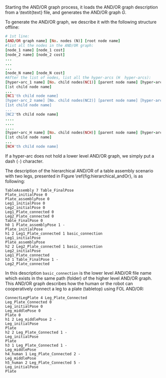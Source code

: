 Starting the AND/OR graph process, it loads the AND/OR graph description from a \textit{text} file, and generates the AND/OR graph $G$.

To generate the AND/OR graph, we describe it with the following structure offline:

```ruby
# 1st line:
[AND/OR graph name] [No. nodes (N)] [root node name]
#list all the nodes in the AND/OR graph:
[node_1 name] [node_1 cost]
[node_2 name] [node_2 cost]
...
...
...
[node_N name] [node_N cost]
#After the list of nodes, list all the hyper-arcs (H  hyper-arcs):
[hyper-arc_1 name] [No. child nodes(NC1)] [parent node name] [hyper-arc_1 cost] [hyper-arc_1 lower level graph file name]
[1st child node name]
...
[NC1'th child node name]
[hyper-arc_2 name] [No. child nodes(NC2)] [parent node name] [hyper-arc_2 cost] [hyper-arc_2 lower level graph file name]
[1st child node name]
...
[NC2'th child node name]
....
....
....
[hyper-arc_H name] [No. child nodes(NCH)] [parent node name] [hyper-arc_H cost] [hyper-arc_H lower level graph file name]
[1st child node name]
...
[NCH'th child node name]
```

If a hyper-arc does not hold a lower level AND/OR graph, we simply put a dash (`-`) character.

The description of the hierarchical AND/OR of a table assembly scenario with two legs, presented in Figure \ref{fig:hierarchical_andOr}, is as following:

```
TableAssembly 7 Table_FinalPose
Plate_initialPose 0
Plate_assemblyPose 0
Leg1_initialPose 0
Leg2_initialPose 0
Leg1_Plate_connected 0
Leg2_Plate_connected 0
Table_FinalPose 0
h0 1 Plate_assemblyPose 1 -
Plate_initialPose
h1 2 Leg1_Plate_connected 1 basic_connection
Leg1_initialPose
Plate_assemblyPose
h2 2 Leg2_Plate_connected 1 basic_connection
Leg2_initialPose
Leg1_Plate_connected
h3 1 Table_FinalPose 1 -
Leg2_Plate_connected
````
In this description `basic_connection` is the lower level AND/OR file name which exists in the same path (folder) of the higher level AND/OR graph.
This AND/OR graph describes how the human or the robot can cooperatively connect a leg to a plate (tabletop) using FOL AND/OR:

```
ConnectLegPlate 4 Leg_Plate_Connected
Leg_Plate_Connected 0
Leg_initialPose 0
Leg_middlePose 0
Plate 0
h1 2 Leg_middlePose 2 -
Leg_initialPose
Plate
h2 2 Leg_Plate_Connected 1 -
Leg_initialPose
Plate
h3 1 Leg_Plate_Connected 1 -
Leg_middlePose
h4_human 1 Leg_Plate_Connected 2 -
Leg_middlePose
h5_human 2 Leg_Plate_Connected 5 -
Leg_initialPose
Plate
```
